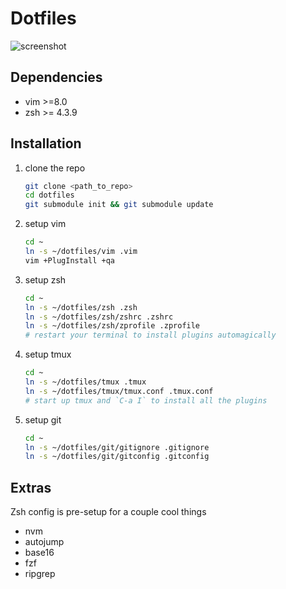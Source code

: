 # Dotfiles

![screenshot](https://github.com/kevindurb/dotfiles/raw/master/screenshot.png)

## Dependencies
- vim >=8.0
- zsh >= 4.3.9

## Installation
1. clone the repo

    ```bash
    git clone <path_to_repo>
    cd dotfiles
    git submodule init && git submodule update
    ```

2. setup vim

    ```bash
    cd ~
    ln -s ~/dotfiles/vim .vim
    vim +PlugInstall +qa
    ```

3. setup zsh

    ```bash
    cd ~
    ln -s ~/dotfiles/zsh .zsh
    ln -s ~/dotfiles/zsh/zshrc .zshrc
    ln -s ~/dotfiles/zsh/zprofile .zprofile
    # restart your terminal to install plugins automagically
    ```

4. setup tmux

    ```bash
    cd ~
    ln -s ~/dotfiles/tmux .tmux
    ln -s ~/dotfiles/tmux/tmux.conf .tmux.conf
    # start up tmux and `C-a I` to install all the plugins
    ```

5. setup git

    ```bash
    cd ~
    ln -s ~/dotfiles/git/gitignore .gitignore
    ln -s ~/dotfiles/git/gitconfig .gitconfig
    ```

## Extras
Zsh config is pre-setup for a couple cool things
- nvm
- autojump
- base16
- fzf
- ripgrep

